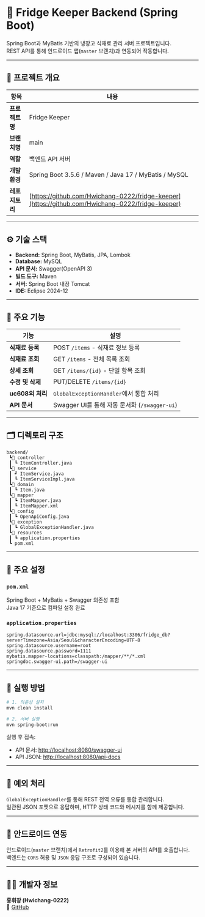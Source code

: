 # 🥊 Fridge Keeper Backend (Spring Boot)

Spring Boot과 MyBatis 기반의 냉장고 식재료 관리 서버 프로젝트입니다.  
REST API를 통해 안드로이드 앱(`master` 브랜치)과 연동되어 작동합니다.

---

## 📁 프로젝트 개요

| 항목 | 내용 |
|------|------|
| **프로젝트명** | Fridge Keeper |
| **브랜치명** | main |
| **역할** | 백엔드 API 서버 |
| **개발 환경** | Spring Boot 3.5.6 / Maven / Java 17 / MyBatis / MySQL |
| **레포지토리** | [https://github.com/Hwichang-0222/fridge-keeper](https://github.com/Hwichang-0222/fridge-keeper) |

---

## ⚙️ 기술 스택

- **Backend:** Spring Boot, MyBatis, JPA, Lombok  
- **Database:** MySQL  
- **API 문서:** Swagger(OpenAPI 3)  
- **빌드 도구:** Maven  
- **서버:** Spring Boot 내장 Tomcat  
- **IDE:** Eclipse 2024-12  

---

## 🥉 주요 기능

| 기능 | 설명 |
|------|------|
| **식재료 등록** | POST `/items` - 식재료 정보 등록 |
| **식재료 조회** | GET `/items` - 전체 목록 조회 |
| **상세 조회** | GET `/items/{id}` - 단일 항목 조회 |
| **수정 및 삭제** | PUT/DELETE `/items/{id}` |
| **uc608외 처리** | `GlobalExceptionHandler`에서 통합 처리 |
| **API 문서** | Swagger UI를 통해 자동 문서화 (`/swagger-ui`) |

---

## 🗂️ 디렉토리 구조

```
backend/
 ┗📁 controller
 ┃ ┗ ItemController.java
 ┗📁 service
 ┃ ┛ ItemService.java
 ┃ ┗ ItemServiceImpl.java
 ┗📁 domain
 ┃ ┗ Item.java
 ┗📁 mapper
 ┃ ┗ ItemMapper.java
 ┃ ┗ ItemMapper.xml
 ┗📁 config
 ┃ ┗ OpenApiConfig.java
 ┗📁 exception
 ┃ ┗ GlobalExceptionHandler.java
 ┗📁 resources
 ┃ ┗ application.properties
 ┗ pom.xml
```

---

## 💮 주요 설정

### `pom.xml`
Spring Boot + MyBatis + Swagger 의존성 포함  
Java 17 기준으로 컴파일 설정 완료

### `application.properties`
```properties
spring.datasource.url=jdbc:mysql://localhost:3306/fridge_db?serverTimezone=Asia/Seoul&characterEncoding=UTF-8
spring.datasource.username=root
spring.datasource.password=1111
mybatis.mapper-locations=classpath:/mapper/**/*.xml
springdoc.swagger-ui.path=/swagger-ui
```

---

## 🚀 실행 방법

```bash
# 1. 의존성 설치
mvn clean install

# 2. 서버 실행
mvn spring-boot:run
```

실행 후 접속:
- API 문서: [http://localhost:8080/swagger-ui](http://localhost:8080/swagger-ui)
- API JSON: [http://localhost:8080/api-docs](http://localhost:8080/api-docs)

---

## 🧠 예외 처리
`GlobalExceptionHandler`를 통해 REST 전역 오류를 통합 관리합니다.  
일관된 JSON 포맷으로 응답하며, HTTP 상태 코드와 메시지를 함께 제공합니다.

---

## 🔗 안드로이드 연동
안드로이드(`master` 브랜치)에서 `Retrofit2`를 이용해 본 서버의 API를 호출합니다.  
백엔드는 `CORS` 허용 및 `JSON` 응답 구조로 구성되어 있습니다.

---

## 👨‍💻 개발자 정보
**홍휘창 (Hwichang-0222)**  
📍 [GitHub](https://github.com/Hwichang-0222)

